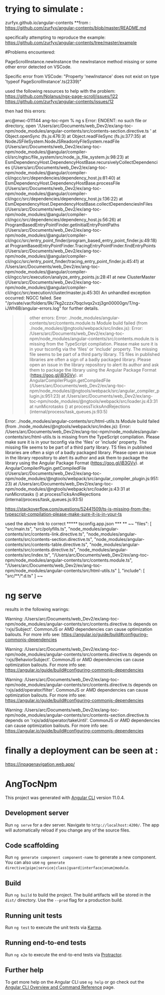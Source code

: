 # trying to simulate :
zurfyx.github.io/angular-contents
**from :
https://github.com/zurfyx/angular-contents/blob/master/README.md

specifically attempting to reproduce the example:
https://github.com/zurfyx/angular-contents/tree/master/example

#Problems encountered:
 >>>>
   PageScrollInstance.newInstance
the newInstance method missing or some other error detected on VSCode.

Specific error from VSCode:
"Property 'newInstance' does not exist on type 'typeof PageScrollInstance'.ts(2339)"
>>>>>>
  used the following resources to help with the problem:
  https://github.com/Nolanus/ngx-page-scroll/issues/122
  https://github.com/zurfyx/angular-contents/issues/12
>>>>
 then had this errors:
   >>
   arc@mwc-011144 ang-toc-npm % ng s
Error: ENOENT: no such file or directory, open '/Users/arc/Documents/web_Dev2/ex/ang-toc-npm/node_modules/angular-contents/src/contents-section.directive.ts '
    at Object.openSync (fs.js:476:3)
    at Object.readFileSync (fs.js:377:35)
    at NodeJSFileSystem.NodeJSReadonlyFileSystem.readFile (/Users/arc/Documents/web_Dev2/ex/ang-toc-npm/node_modules/@angular/compiler-cli/src/ngtsc/file_system/src/node_js_file_system.js:98:23)
    at EsmDependencyHost.DependencyHostBase.recursivelyCollectDependencies (/Users/arc/Documents/web_Dev2/ex/ang-toc-npm/node_modules/@angular/compiler-cli/ngcc/src/dependencies/dependency_host.js:81:40)
    at EsmDependencyHost.DependencyHostBase.processFile (/Users/arc/Documents/web_Dev2/ex/ang-toc-npm/node_modules/@angular/compiler-cli/ngcc/src/dependencies/dependency_host.js:136:22)
    at EsmDependencyHost.DependencyHostBase.collectDependenciesInFiles (/Users/arc/Documents/web_Dev2/ex/ang-toc-npm/node_modules/@angular/compiler-cli/ngcc/src/dependencies/dependency_host.js:56:26)
    at ProgramBasedEntryPointFinder.getInitialEntryPointPaths (/Users/arc/Documents/web_Dev2/ex/ang-toc-npm/node_modules/@angular/compiler-cli/ngcc/src/entry_point_finder/program_based_entry_point_finder.js:49:18)
    at ProgramBasedEntryPointFinder.TracingEntryPointFinder.findEntryPoints (/Users/arc/Documents/web_Dev2/ex/ang-toc-npm/node_modules/@angular/compiler-cli/ngcc/src/entry_point_finder/tracing_entry_point_finder.js:45:41)
    at /Users/arc/Documents/web_Dev2/ex/ang-toc-npm/node_modules/@angular/compiler-cli/ngcc/src/execution/analyze_entry_points.js:28:41
    at new ClusterMaster (/Users/arc/Documents/web_Dev2/ex/ang-toc-npm/node_modules/@angular/compiler-cli/ngcc/src/execution/cluster/master.js:45:30)
An unhandled exception occurred: NGCC failed.
See "/private/var/folders/9k/7kg2czzx7bqclvqx2vzj3gn00000gn/T/ng-iJWh6B/angular-errors.log" for further details.
   >>
>>>>
  >> other errors:
  Error: ./node_modules/angular-contents/src/contents.module.ts
Module build failed (from ./node_modules/@ngtools/webpack/src/index.js):
Error: /Users/arc/Documents/web_Dev2/ex/ang-toc-npm/node_modules/angular-contents/src/contents.module.ts is missing from the TypeScript compilation. Please make sure it is in your tsconfig via the 'files' or 'include' property.
The missing file seems to be part of a third party library. TS files in published libraries are often a sign of a badly packaged library. Please open an issue in the library repository to alert its author and ask them to package the library using the Angular Package Format (https://goo.gl/jB3GVv).
    at AngularCompilerPlugin.getCompiledFile (/Users/arc/Documents/web_Dev2/ex/ang-toc-npm/node_modules/@ngtools/webpack/src/angular_compiler_plugin.js:951:23)
    at /Users/arc/Documents/web_Dev2/ex/ang-toc-npm/node_modules/@ngtools/webpack/src/loader.js:43:31
    at runMicrotasks (<anonymous>)
    at processTicksAndRejections (internal/process/task_queues.js:93:5)

Error: ./node_modules/angular-contents/src/html-utils.ts
Module build failed (from ./node_modules/@ngtools/webpack/src/index.js):
Error: /Users/arc/Documents/web_Dev2/ex/ang-toc-npm/node_modules/angular-contents/src/html-utils.ts is missing from the TypeScript compilation. Please make sure it is in your tsconfig via the 'files' or 'include' property.
The missing file seems to be part of a third party library. TS files in published libraries are often a sign of a badly packaged library. Please open an issue in the library repository to alert its author and ask them to package the library using the Angular Package Format (https://goo.gl/jB3GVv).
    at AngularCompilerPlugin.getCompiledFile (/Users/arc/Documents/web_Dev2/ex/ang-toc-npm/node_modules/@ngtools/webpack/src/angular_compiler_plugin.js:951:23)
    at /Users/arc/Documents/web_Dev2/ex/ang-toc-npm/node_modules/@ngtools/webpack/src/loader.js:43:31
    at runMicrotasks (<anonymous>)
    at processTicksAndRejections (internal/process/task_queues.js:93:5)

  >>     

  https://stackoverflow.com/questions/52441509/ts-is-missing-from-the-typescript-compilation-please-make-sure-it-is-in-your-ts

  used the above link to correct 
    *****  tsconfig.app.json  *** **
     ~~
      "files": [
    "src/main.ts",
    "src/polyfills.ts",
    "node_modules/angular-contents/src/contents-link.directive.ts",
    "node_modules/angular-contents/src/contents-section.directive.ts",
    "node_modules/angular-contents/src/contents-table.directive.ts",
    "node_modules/angular-contents/src/contents.directive.ts",
    "node_modules/angular-contents/src/index.ts",
    "/Users/arc/Documents/web_Dev2/ex/ang-toc-npm/node_modules/angular-contents/src/contents.module.ts",
    "/Users/arc/Documents/web_Dev2/ex/ang-toc-npm/node_modules/angular-contents/src/html-utils.ts"
  ],
  "include": [
    "src/**/*.d.ts"
  ]
     ~~
 >>
# ng serve 
results in the following warings:

Warning: /Users/arc/Documents/web_Dev2/ex/ang-toc-npm/node_modules/angular-contents/src/contents.directive.ts depends on 'rxjs/Subject'. CommonJS or AMD dependencies can cause optimization bailouts.
For more info see: https://angular.io/guide/build#configuring-commonjs-dependencies

Warning: /Users/arc/Documents/web_Dev2/ex/ang-toc-npm/node_modules/angular-contents/src/contents.directive.ts depends on 'rxjs/BehaviorSubject'. CommonJS or AMD dependencies can cause optimization bailouts.
For more info see: https://angular.io/guide/build#configuring-commonjs-dependencies

Warning: /Users/arc/Documents/web_Dev2/ex/ang-toc-npm/node_modules/angular-contents/src/contents.directive.ts depends on 'rxjs/add/operator/filter'. CommonJS or AMD dependencies can cause optimization bailouts.
For more info see: https://angular.io/guide/build#configuring-commonjs-dependencies

Warning: /Users/arc/Documents/web_Dev2/ex/ang-toc-npm/node_modules/angular-contents/src/contents-section.directive.ts depends on 'rxjs/add/operator/takeUntil'. CommonJS or AMD dependencies can cause optimization bailouts.
For more info see: https://angular.io/guide/build#configuring-commonjs-dependencies


# finally a deployment can be seen at :
https://inpagenavigation.web.app/











# AngTocNpm

This project was generated with [Angular CLI](https://github.com/angular/angular-cli) version 11.0.4.

## Development server

Run `ng serve` for a dev server. Navigate to `http://localhost:4200/`. The app will automatically reload if you change any of the source files.

## Code scaffolding

Run `ng generate component component-name` to generate a new component. You can also use `ng generate directive|pipe|service|class|guard|interface|enum|module`.

## Build

Run `ng build` to build the project. The build artifacts will be stored in the `dist/` directory. Use the `--prod` flag for a production build.

## Running unit tests

Run `ng test` to execute the unit tests via [Karma](https://karma-runner.github.io).

## Running end-to-end tests

Run `ng e2e` to execute the end-to-end tests via [Protractor](http://www.protractortest.org/).

## Further help

To get more help on the Angular CLI use `ng help` or go check out the [Angular CLI Overview and Command Reference](https://angular.io/cli) page.

